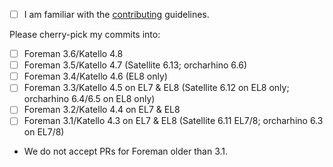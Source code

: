 
* [ ] I am familiar with the [contributing](https://github.com/theforeman/foreman-documentation/blob/master/CONTRIBUTING.md) guidelines.

Please cherry-pick my commits into:

* [ ] Foreman 3.6/Katello 4.8
* [ ] Foreman 3.5/Katello 4.7 (Satellite 6.13; orcharhino 6.6)
* [ ] Foreman 3.4/Katello 4.6 (EL8 only)
* [ ] Foreman 3.3/Katello 4.5 on EL7 & EL8 (Satellite 6.12 on EL8 only; orcharhino 6.4/6.5 on EL8 only)
* [ ] Foreman 3.2/Katello 4.4 on EL7 & EL8
* [ ] Foreman 3.1/Katello 4.3 on EL7 & EL8 (Satellite 6.11 EL7/8; orcharhino 6.3 on EL7/8)
* We do not accept PRs for Foreman older than 3.1.

